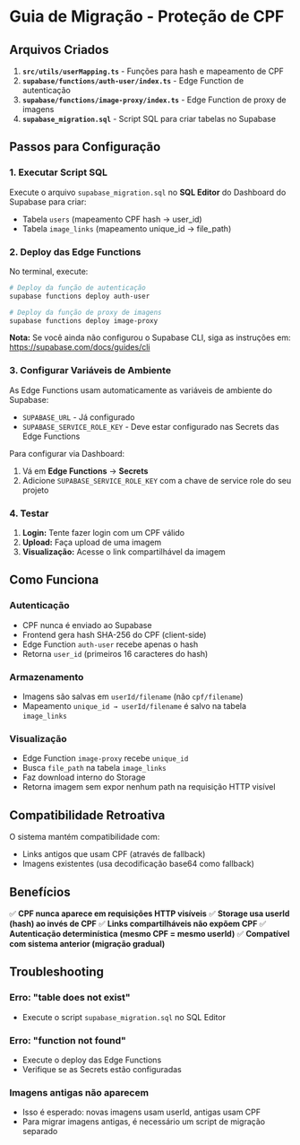 # Guia de Migração - Proteção de CPF

## Arquivos Criados

1. **`src/utils/userMapping.ts`** - Funções para hash e mapeamento de CPF
2. **`supabase/functions/auth-user/index.ts`** - Edge Function de autenticação
3. **`supabase/functions/image-proxy/index.ts`** - Edge Function de proxy de imagens
4. **`supabase_migration.sql`** - Script SQL para criar tabelas no Supabase

## Passos para Configuração

### 1. Executar Script SQL

Execute o arquivo `supabase_migration.sql` no **SQL Editor** do Dashboard do Supabase para criar:
- Tabela `users` (mapeamento CPF hash → user_id)
- Tabela `image_links` (mapeamento unique_id → file_path)

### 2. Deploy das Edge Functions

No terminal, execute:

```bash
# Deploy da função de autenticação
supabase functions deploy auth-user

# Deploy da função de proxy de imagens
supabase functions deploy image-proxy
```

**Nota:** Se você ainda não configurou o Supabase CLI, siga as instruções em:
https://supabase.com/docs/guides/cli

### 3. Configurar Variáveis de Ambiente

As Edge Functions usam automaticamente as variáveis de ambiente do Supabase:
- `SUPABASE_URL` - Já configurado
- `SUPABASE_SERVICE_ROLE_KEY` - Deve estar configurado nas Secrets das Edge Functions

Para configurar via Dashboard:
1. Vá em **Edge Functions** → **Secrets**
2. Adicione `SUPABASE_SERVICE_ROLE_KEY` com a chave de service role do seu projeto

### 4. Testar

1. **Login:** Tente fazer login com um CPF válido
2. **Upload:** Faça upload de uma imagem
3. **Visualização:** Acesse o link compartilhável da imagem

## Como Funciona

### Autenticação
- CPF nunca é enviado ao Supabase
- Frontend gera hash SHA-256 do CPF (client-side)
- Edge Function `auth-user` recebe apenas o hash
- Retorna `user_id` (primeiros 16 caracteres do hash)

### Armazenamento
- Imagens são salvas em `userId/filename` (não `cpf/filename`)
- Mapeamento `unique_id → userId/filename` é salvo na tabela `image_links`

### Visualização
- Edge Function `image-proxy` recebe `unique_id`
- Busca `file_path` na tabela `image_links`
- Faz download interno do Storage
- Retorna imagem sem expor nenhum path na requisição HTTP visível

## Compatibilidade Retroativa

O sistema mantém compatibilidade com:
- Links antigos que usam CPF (através de fallback)
- Imagens existentes (usa decodificação base64 como fallback)

## Benefícios

✅ **CPF nunca aparece em requisições HTTP visíveis**
✅ **Storage usa userId (hash) ao invés de CPF**
✅ **Links compartilháveis não expõem CPF**
✅ **Autenticação determinística (mesmo CPF = mesmo userId)**
✅ **Compatível com sistema anterior (migração gradual)**

## Troubleshooting

### Erro: "table does not exist"
- Execute o script `supabase_migration.sql` no SQL Editor

### Erro: "function not found"
- Execute o deploy das Edge Functions
- Verifique se as Secrets estão configuradas

### Imagens antigas não aparecem
- Isso é esperado: novas imagens usam userId, antigas usam CPF
- Para migrar imagens antigas, é necessário um script de migração separado

